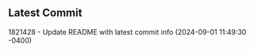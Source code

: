 
## Latest Commit
1821428 - Update README with latest commit info (2024-09-01 11:49:30 -0400) <Yunxi-Zhou>

